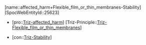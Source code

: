 ﻿---
type: TrizContradiction
aliases:
- affected_harm+Flexible_film_or_thin_membranes-Stability
license: CC BY-SA 4.0
copyright: https://github.com/SpocWeb
IsDeleted: false
IsReadOnly: false
Confidential: public
tags: 
- Triz/Contradiction
---
[name::affected_harm+Flexible_film_or_thin_membranes-Stability]
[SpocWebEntityId::25623]
+ [pro::[Triz-affected_harm](tech/Triz/Parameter/Triz-affected_harm.md)]
[Triz-Principle::[Triz-Flexible_film_or_thin_membranes](tech/Triz/Principle/Triz-Flexible_film_or_thin_membranes.md)]
- [con::[Triz-Stability](tech/Triz/Parameter/Triz-Stability.md)]

